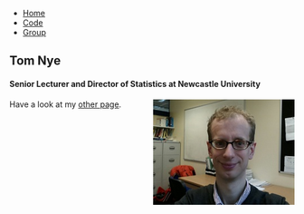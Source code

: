 <link rel="stylesheet" type="text/css" href="/css/main.css">
<meta name="keywords" content="Tom Nye; probability; statistics; Newcastle; geometry; phylogenetics; phylogenetic tree;">

<ul>
  <li><a href="#home">Home</a></li>
  <li><a href="#news">Code</a></li>
  <li><a href="#contact">Group</a></li>
</ul>

## Tom Nye
  
#### Senior Lecturer and Director of Statistics at Newcastle University

<img align="right" class="responsive-image" src="portrait3.jpg"/>

Have a look at my [other page](test.md).

